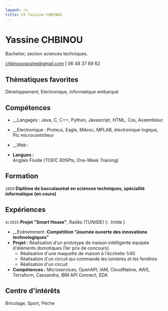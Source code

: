 ```yaml
---
layout: cv
title: CV Yassine CHBINOU
---
```

# Yassine CHBINOU
Bachelier, section sciences techniques.
<div id="webaddress">
  <a href="mailto:chbinouyassine@gmail.com">chbinouyassine@gmail.com</a> | 
  <a>06 48 37 89 62</a>
</div>

## Thèmatiques favorites
Développement, Electronique, Informatique embarqué  

## Compétences

* __Langages : Java, C, C++, Python, Javascript, HTML, Css, Assembleur
* __Electronique : Proteus, Eagle, Mikroc, MPLAB, électronique logique, Pic microcontrôleur   
* __Web :


* __Langues :__
<br/>Anglais Fluide (TOEIC 805Pts, One-Week Training)

## Formation

`2020`
__Diplôme de baccalauréat en sciences techniques, spécialité informatique (en cours)__

## Expériences

`4/2015`
__Projet "Smart House"__, Radès (TUNISIE)
{: .hrtde }
- __Evénemment :__Compétition “Journée ouverte des innovations technologiques”__
- __Projet :__ Réalisation d'un prototype de maison intélligente équipée d'éléments domotiques (1er prix de concours)
  - Réalisation d'une maquette de maison à l'écchelle 1/40
  - Réalisation d'un circuit qui commande les lumiéres et les fenétres
  - Réalisation d'un circuit 
- __Compétences :__ Microservices, OpenAPI, IAM, CloudNative, AWS, Terraform, Cassandra, IBM API Connect, EDA

## Centre d'intérêts

Bricolage, Sport, Pêche

<!-- ### Footer

Dernière mise à jour : 12/01/2020

-->
